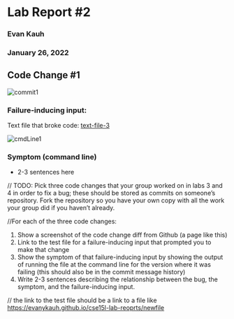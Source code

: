 # Lab Report #2
### Evan Kauh
### January 26, 2022

## Code Change #1

 ![commit1](https://user-images.githubusercontent.com/94486303/151503604-d2ae7c26-fc32-4c0a-9263-592322d4b058.png)

### Failure-inducing input: 

Text file that broke code: [text-file-3](https://evanykauh.github.io/markdown-parse/test-file-3)

![cmdLine1](https://user-images.githubusercontent.com/94486303/151503435-ffe490ed-49b0-45d2-b923-a1459c6809e6.png)

### Symptom (command line)

- 2-3 sentences here

// TODO: Pick three code changes that your group worked on in labs 3 and 4 in order to fix a bug; these should be stored as commits on someone’s repository. Fork the repository so you have your own copy with all the work your group did if you haven’t already.

//For each of the three code changes:

1. Show a screenshot of the code change diff from Github (a page like this)
2. Link to the test file for a failure-inducing input that prompted you to make that change
4. Show the symptom of that failure-inducing input by showing the output of running the file at the command line for the version where it was failing (this should also be in the commit message history)
4. Write 2-3 sentences describing the relationship between the bug, the symptom, and the failure-inducing input.

// the link to the test file should be a link to a file like https://evanykauh.github.io/cse15l-lab-reoprts/newfile

